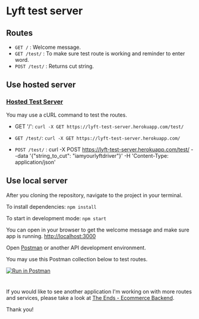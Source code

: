 # Lyft test server

## Routes
- `GET /`       : Welcome message.
- `GET /test/`  : To make sure test route is working and reminder to enter word.
- `POST /test/` : Returns cut string. 

## Use hosted server
### [Hosted Test Server](https://lyft-test-server.herokuapp.com "Test Server")

You may use a cURL command to test the routes.

- GET '/': `curl -X GET https://lyft-test-server.herokuapp.com/test/`

- `GET /test/`: `curl -X GET https://lyft-test-server.herokuapp.com/`

- `POST /test/` : curl -X POST https://lyft-test-server.herokuapp.com/test/ --data '{"string_to_cut": "iamyourlyftdriver"}' -H 'Content-Type: application/json'


## Use local server
After you cloning the repository, navigate to the project in your terminal.

To install dependencies: `npm install`

To start in development mode: `npm start`

You can open in your browser to get the welcome message and make sure app is running. [http://localhost:3000](http://localhost:3000) 

Open [Postman](https://www.getpostman.com/) or another API development environment.

You may use this Postman collection below to test routes. 

[![Run in Postman](https://run.pstmn.io/button.svg)](https://app.getpostman.com/run-collection/7b288ee224520e662a93)

#

If you would like to see another application I'm working on with more routes and services, please take a look at [The Ends  - Ecommerce Backend](https://github.com/Ceejaymar/TheEnds-ecommerce-backend).

Thank you! 